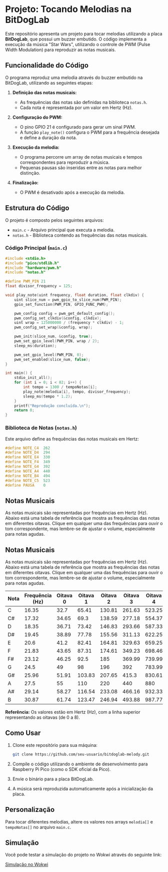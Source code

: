 # Projeto: Tocando Melodias na BitDogLab

Este repositório apresenta um projeto para tocar melodias utilizando a placa **BitDogLab**, que possui um buzzer embutido. O código implementa a execução da música "Star Wars", utilizando o controle de PWM (Pulse Width Modulation) para reproduzir as notas musicais.

## Funcionalidade do Código

O programa reproduz uma melodia através do buzzer embutido na BitDogLab, utilizando as seguintes etapas:

1. **Definição das notas musicais:**
   - As frequências das notas são definidas na biblioteca `notas.h`.
   - Cada nota é representada por um valor em Hertz (Hz).

2. **Configuração do PWM:**
   - O pino GPIO 21 é configurado para gerar um sinal PWM.
   - A função `play_note()` configura o PWM para a frequência desejada e define a duração da nota.

3. **Execução da melodia:**
   - O programa percorre um array de notas musicais e tempos correspondentes para reproduzir a música.
   - Pequenas pausas são inseridas entre as notas para melhor distinção.

4. **Finalização:**
   - O PWM é desativado após a execução da melodia.

## Estrutura do Código

O projeto é composto pelos seguintes arquivos:

- `main.c` - Arquivo principal que executa a melodia.
- `notas.h` - Biblioteca contendo as frequências das notas musicais.

### Código Principal (`main.c`)

```c
#include <stdio.h>
#include "pico/stdlib.h"
#include "hardware/pwm.h"
#include "notas.h"

#define PWM_PIN 21
float divisor_frequency = 125;

void play_note(uint frequency, float duration, float clkdiv) {
    uint slice_num = pwm_gpio_to_slice_num(PWM_PIN);
    gpio_set_function(PWM_PIN, GPIO_FUNC_PWM);

    pwm_config config = pwm_get_default_config();
    pwm_config_set_clkdiv(&config, clkdiv);
    uint wrap = 125000000 / (frequency * clkdiv) - 1;
    pwm_config_set_wrap(&config, wrap);

    pwm_init(slice_num, &config, true);
    pwm_set_gpio_level(PWM_PIN, wrap / 2);
    sleep_ms(duration);

    pwm_set_gpio_level(PWM_PIN, 0);
    pwm_set_enabled(slice_num, false);
}

int main() {
    stdio_init_all();
    for (int i = 0; i < 82; i++) {
        int tempo = 1300 / tempoNotas[i];
        play_note(melodia[i], tempo, divisor_frequency);
        sleep_ms(tempo * 1.2);
    }
    printf("Reprodução concluída.\n");
    return 0;
}
```

### Biblioteca de Notas (`notas.h`)

Este arquivo define as frequências das notas musicais em Hertz:

```c
#define NOTE_C4  262
#define NOTE_D4  294
#define NOTE_E4  330
#define NOTE_F4  349
#define NOTE_G4  392
#define NOTE_A4  440
#define NOTE_B4  494
#define NOTE_C5  523
#define PAUSA    0
```

## Notas Musicais
As notas musicais são representadas por frequências em Hertz (Hz). Abaixo está uma tabela de referência que mostra as frequências das notas em diferentes oitavas. Clique em qualquer uma das frequências para ouvir o tom correspondente, mas lembre-se de ajustar o volume, especialmente para notas agudas.


## Notas Musicais

As notas musicais são representadas por frequências em Hertz (Hz). Abaixo está uma tabela de referência que mostra as frequências das notas em diferentes oitavas. Clique em qualquer uma das frequências para ouvir o tom correspondente, mas lembre-se de ajustar o volume, especialmente para notas agudas.

| Nota  | Frequência (Hz) | Oitava 0 | Oitava 1 | Oitava 2 | Oitava 3 | Oitava 4 | Oitava 5 | Oitava 6 | Oitava 7 | Oitava 8 |
|-------|-----------------|----------|----------|----------|----------|----------|----------|----------|----------|----------|
| C     | 16.35           | 32.7     | 65.41    | 130.81   | 261.63   | 523.25   | 1046.5   | 2093     | 4186     |
| C#    | 17.32           | 34.65    | 69.3     | 138.59   | 277.18   | 554.37   | 1108.73  | 2217.46  | 4434.92  |
| D     | 18.35           | 36.71    | 73.42    | 146.83   | 293.66   | 587.33   | 1174.66  | 2349.32  | 4698.63  |
| D#    | 19.45           | 38.89    | 77.78    | 155.56   | 311.13   | 622.25   | 1244.51  | 2489     | 4978     |
| E     | 20.6            | 41.2     | 82.41    | 164.81   | 329.63   | 659.25   | 1318.51  | 2637     | 5274     |
| F     | 21.83           | 43.65    | 87.31    | 174.61   | 349.23   | 698.46   | 1396.91  | 2793.83  | 5587.65  |
| F#    | 23.12           | 46.25    | 92.5     | 185      | 369.99   | 739.99   | 1479.98  | 2959.96  | 5919.91  |
| G     | 24.5            | 49       | 98       | 196      | 392      | 783.99   | 1567.98  | 3135.96  | 6271.93  |
| G#    | 25.96           | 51.91    | 103.83   | 207.65   | 415.3    | 830.61   | 1661.22  | 3322.44  | 6644.88  |
| A     | 27.5            | 55       | 110      | 220      | 440      | 880      | 1760     | 3520     | 7040     |
| A#    | 29.14           | 58.27    | 116.54   | 233.08   | 466.16   | 932.33   | 1864.66  | 3729.31  | 7458.62  |
| B     | 30.87           | 61.74    | 123.47   | 246.94   | 493.88   | 987.77   | 1975.53  | 3951     | 7902.13  |

**Referência:** Os valores estão em Hertz (Hz), com a linha superior representando as oitavas (de 0 a 8).



## Como Usar

1. Clone este repositório para sua máquina:
   ```sh
   git clone https://github.com/seu-usuario/bitdoglab-melody.git
   ```

2. Compile o código utilizando o ambiente de desenvolvimento para Raspberry Pi Pico (como o SDK oficial da Pico).

3. Envie o binário para a placa BitDogLab.

4. A música será reproduzida automaticamente após a inicialização da placa.

## Personalização

Para tocar diferentes melodias, altere os valores nos arrays `melodia[]` e `tempoNotas[]` no arquivo `main.c`.

## Simulação

Você pode testar a simulação do projeto no Wokwi através do seguinte link:

[Simulação no Wokwi](https://wokwi.com/projects/420793233280826369)

